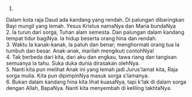1.
Dalam kota raja Daud ada kandang yang rendah.
Di palungan dibaringkan Bayi mungil yang lemah.
Yesus Kristus namaNya dan Maria bundaNya
<br>
2.
Ia turun dari sorga, Tuhan alam semesta.
Dan palungan dalam kandang tempat tidur bagiNya.
Ia hidup beserta orang hina dan rendah.
<br>
3.
Waktu Ia kanak-kanak, Ia patuh dan benar;
menghormati orang tua Ia tumbuh dan besar.
Anak-anak, marilah mengikuti contohNya!
<br>
4.
Tak berbeda dari kita, dari aku dan engkau,
tawa riang dan tangisan semuanya Ia tahu.
Suka duka dunia dirasakan olehNya.
<br>
5.
Nanti kita pun melihat Anak ini yang lemah
jadi Jurus'lamat kita, Raja sorga mulia.
Kita pun dipimpinNya masuk sorga s'lamanya.
<br>
6.
Bukan dalam kandang hina kita lihat kuasaNya,
tapi k'lak di dalam sorga dengan Allah, BapaNya.
Nanti kita menyembah di keliling takhtaNya.